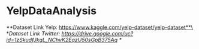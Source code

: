 # YelpDataAnalysis
**Dataset Link Yelp: https://www.kaggle.com/yelp-dataset/yelp-dataset**\
**Dataset Link Twitter: https://drive.google.com/uc?id=1zSkudfJkgL_NChvK2EqzU50sGpB375Aq \**
